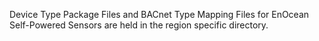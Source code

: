 Device Type Package Files and BACnet Type Mapping Files for EnOcean Self-Powered Sensors are held in the region specific directory.
